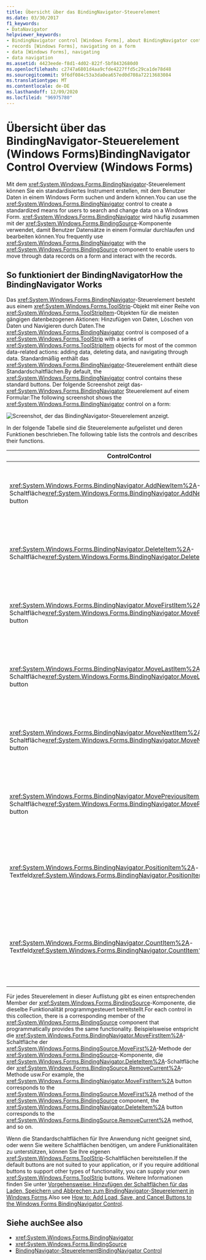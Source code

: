 ```yaml
---
title: Übersicht über das BindingNavigator-Steuerelement
ms.date: 03/30/2017
f1_keywords:
- DataNavigator
helpviewer_keywords:
- BindingNavigator control [Windows Forms], about BindingNavigator control
- records [Windows Forms], navigating on a form
- data [Windows Forms], navigating
- data navigation
ms.assetid: 4423eede-f8d1-4d02-822f-5bf8432680d0
ms.openlocfilehash: c2747a6801d4aa9cfde4227ffd5c29ca1de78d48
ms.sourcegitcommit: 9f6df084c53a3da0ea657ed0d708a72213683084
ms.translationtype: MT
ms.contentlocale: de-DE
ms.lasthandoff: 12/09/2020
ms.locfileid: "96975780"
---
```

# <a name="bindingnavigator-control-overview-windows-forms"></a><span data-ttu-id="6bf69-102">Übersicht über das BindingNavigator-Steuerelement (Windows Forms)</span><span class="sxs-lookup"><span data-stu-id="6bf69-102">BindingNavigator Control Overview (Windows Forms)</span></span>
<span data-ttu-id="6bf69-103">Mit dem <xref:System.Windows.Forms.BindingNavigator>-Steuerelement können Sie ein standardisiertes Instrument erstellen, mit dem Benutzer Daten in einem Windows Form suchen und ändern können.</span><span class="sxs-lookup"><span data-stu-id="6bf69-103">You can use the <xref:System.Windows.Forms.BindingNavigator> control to create a standardized means for users to search and change data on a Windows Form.</span></span> <span data-ttu-id="6bf69-104"><xref:System.Windows.Forms.BindingNavigator> wird häufig zusammen mit der <xref:System.Windows.Forms.BindingSource>-Komponente verwendet, damit Benutzer Datensätze in einem Formular durchlaufen und bearbeiten können.</span><span class="sxs-lookup"><span data-stu-id="6bf69-104">You frequently use <xref:System.Windows.Forms.BindingNavigator> with the <xref:System.Windows.Forms.BindingSource> component to enable users to move through data records on a form and interact with the records.</span></span>  
  
## <a name="how-the-bindingnavigator-works"></a><span data-ttu-id="6bf69-105">So funktioniert der BindingNavigator</span><span class="sxs-lookup"><span data-stu-id="6bf69-105">How the BindingNavigator Works</span></span>  

 <span data-ttu-id="6bf69-106">Das <xref:System.Windows.Forms.BindingNavigator>-Steuerelement besteht aus einem <xref:System.Windows.Forms.ToolStrip>-Objekt mit einer Reihe von <xref:System.Windows.Forms.ToolStripItem>-Objekten für die meisten gängigen datenbezogenen Aktionen: Hinzufügen von Daten, Löschen von Daten und Navigieren durch Daten.</span><span class="sxs-lookup"><span data-stu-id="6bf69-106">The <xref:System.Windows.Forms.BindingNavigator> control is composed of a <xref:System.Windows.Forms.ToolStrip> with a series of <xref:System.Windows.Forms.ToolStripItem> objects for most of the common data-related actions: adding data, deleting data, and navigating through data.</span></span> <span data-ttu-id="6bf69-107">Standardmäßig enthält das <xref:System.Windows.Forms.BindingNavigator>-Steuerelement enthält diese Standardschaltflächen.</span><span class="sxs-lookup"><span data-stu-id="6bf69-107">By default, the <xref:System.Windows.Forms.BindingNavigator> control contains these standard buttons.</span></span> <span data-ttu-id="6bf69-108">Der folgende Screenshot zeigt das- <xref:System.Windows.Forms.BindingNavigator> Steuerelement auf einem Formular:</span><span class="sxs-lookup"><span data-stu-id="6bf69-108">The following screenshot shows the <xref:System.Windows.Forms.BindingNavigator> control on a form:</span></span>
  
 ![Screenshot, der das BindingNavigator-Steuerelement anzeigt.](./media/bindingnavigator-control-overview-windows-forms/bindingnavigator-control-form.gif)  
  
 <span data-ttu-id="6bf69-110">In der folgende Tabelle sind die Steuerelemente aufgelistet und deren Funktionen beschrieben.</span><span class="sxs-lookup"><span data-stu-id="6bf69-110">The following table lists the controls and describes their functions.</span></span>  
  
|<span data-ttu-id="6bf69-111">Control</span><span class="sxs-lookup"><span data-stu-id="6bf69-111">Control</span></span>|<span data-ttu-id="6bf69-112">Funktion</span><span class="sxs-lookup"><span data-stu-id="6bf69-112">Function</span></span>|  
|-------------|--------------|  
|<span data-ttu-id="6bf69-113"><xref:System.Windows.Forms.BindingNavigator.AddNewItem%2A>-Schaltfläche</span><span class="sxs-lookup"><span data-stu-id="6bf69-113"><xref:System.Windows.Forms.BindingNavigator.AddNewItem%2A> button</span></span>|<span data-ttu-id="6bf69-114">Fügt eine neue Zeile in der zugrunde liegenden Datenquelle ein.</span><span class="sxs-lookup"><span data-stu-id="6bf69-114">Inserts a new row into the underlying data source.</span></span>|  
|<span data-ttu-id="6bf69-115"><xref:System.Windows.Forms.BindingNavigator.DeleteItem%2A>-Schaltfläche</span><span class="sxs-lookup"><span data-stu-id="6bf69-115"><xref:System.Windows.Forms.BindingNavigator.DeleteItem%2A> button</span></span>|<span data-ttu-id="6bf69-116">Löscht die aktuelle Zeile aus der zugrunde liegenden Datenquelle.</span><span class="sxs-lookup"><span data-stu-id="6bf69-116">Deletes the current row from the underlying data source.</span></span>|  
|<span data-ttu-id="6bf69-117"><xref:System.Windows.Forms.BindingNavigator.MoveFirstItem%2A>-Schaltfläche</span><span class="sxs-lookup"><span data-stu-id="6bf69-117"><xref:System.Windows.Forms.BindingNavigator.MoveFirstItem%2A> button</span></span>|<span data-ttu-id="6bf69-118">Wechselt zum ersten Element in der zugrunde liegenden Datenquelle.</span><span class="sxs-lookup"><span data-stu-id="6bf69-118">Moves to the first item in the underlying data source.</span></span>|  
|<span data-ttu-id="6bf69-119"><xref:System.Windows.Forms.BindingNavigator.MoveLastItem%2A>-Schaltfläche</span><span class="sxs-lookup"><span data-stu-id="6bf69-119"><xref:System.Windows.Forms.BindingNavigator.MoveLastItem%2A> button</span></span>|<span data-ttu-id="6bf69-120">Wechselt zum letzten Element in der zugrunde liegenden Datenquelle.</span><span class="sxs-lookup"><span data-stu-id="6bf69-120">Moves to the last item in the underlying data source.</span></span>|  
|<span data-ttu-id="6bf69-121"><xref:System.Windows.Forms.BindingNavigator.MoveNextItem%2A>-Schaltfläche</span><span class="sxs-lookup"><span data-stu-id="6bf69-121"><xref:System.Windows.Forms.BindingNavigator.MoveNextItem%2A> button</span></span>|<span data-ttu-id="6bf69-122">Wechselt zum nächsten Element in der zugrunde liegenden Datenquelle.</span><span class="sxs-lookup"><span data-stu-id="6bf69-122">Moves to the next item in the underlying data source.</span></span>|  
|<span data-ttu-id="6bf69-123"><xref:System.Windows.Forms.BindingNavigator.MovePreviousItem%2A>-Schaltfläche</span><span class="sxs-lookup"><span data-stu-id="6bf69-123"><xref:System.Windows.Forms.BindingNavigator.MovePreviousItem%2A> button</span></span>|<span data-ttu-id="6bf69-124">Wechselt zum vorherigen Element in der zugrunde liegenden Datenquelle.</span><span class="sxs-lookup"><span data-stu-id="6bf69-124">Moves to the previous item in the underlying data source.</span></span>|  
|<span data-ttu-id="6bf69-125"><xref:System.Windows.Forms.BindingNavigator.PositionItem%2A>-Textfeld</span><span class="sxs-lookup"><span data-stu-id="6bf69-125"><xref:System.Windows.Forms.BindingNavigator.PositionItem%2A> text box</span></span>|<span data-ttu-id="6bf69-126">Gibt die aktuelle Position in der zugrunde liegenden Datenquelle zurück.</span><span class="sxs-lookup"><span data-stu-id="6bf69-126">Returns the current position within the underlying data source.</span></span>|  
|<span data-ttu-id="6bf69-127"><xref:System.Windows.Forms.BindingNavigator.CountItem%2A>-Textfeld</span><span class="sxs-lookup"><span data-stu-id="6bf69-127"><xref:System.Windows.Forms.BindingNavigator.CountItem%2A> text box</span></span>|<span data-ttu-id="6bf69-128">Gibt die Gesamtzahl von Elementen in der zugrunde liegenden Datenquelle zurück.</span><span class="sxs-lookup"><span data-stu-id="6bf69-128">Returns the total number of items in the underlying data source.</span></span>|  
  
 <span data-ttu-id="6bf69-129">Für jedes Steuerelement in dieser Auflistung gibt es einen entsprechenden Member der <xref:System.Windows.Forms.BindingSource>-Komponente, die dieselbe Funktionalität programmgesteuert bereitstellt.</span><span class="sxs-lookup"><span data-stu-id="6bf69-129">For each control in this collection, there is a corresponding member of the <xref:System.Windows.Forms.BindingSource> component that programmatically provides the same functionality.</span></span> <span data-ttu-id="6bf69-130">Beispielsweise entspricht die <xref:System.Windows.Forms.BindingNavigator.MoveFirstItem%2A>-Schaltfläche der <xref:System.Windows.Forms.BindingSource.MoveFirst%2A>-Methode der <xref:System.Windows.Forms.BindingSource>-Komponente, die <xref:System.Windows.Forms.BindingNavigator.DeleteItem%2A>-Schaltfläche der <xref:System.Windows.Forms.BindingSource.RemoveCurrent%2A>-Methode usw.</span><span class="sxs-lookup"><span data-stu-id="6bf69-130">For example, the <xref:System.Windows.Forms.BindingNavigator.MoveFirstItem%2A> button corresponds to the <xref:System.Windows.Forms.BindingSource.MoveFirst%2A> method of the <xref:System.Windows.Forms.BindingSource> component, the <xref:System.Windows.Forms.BindingNavigator.DeleteItem%2A> button corresponds to the <xref:System.Windows.Forms.BindingSource.RemoveCurrent%2A> method, and so on.</span></span>  
  
 <span data-ttu-id="6bf69-131">Wenn die Standardschaltflächen für Ihre Anwendung nicht geeignet sind, oder wenn Sie weitere Schaltflächen benötigen, um andere Funktionalitäten zu unterstützen, können Sie Ihre eigenen <xref:System.Windows.Forms.ToolStrip>-Schaltflächen bereitstellen.</span><span class="sxs-lookup"><span data-stu-id="6bf69-131">If the default buttons are not suited to your application, or if you require additional buttons to support other types of functionality, you can supply your own <xref:System.Windows.Forms.ToolStrip> buttons.</span></span> <span data-ttu-id="6bf69-132">Weitere Informationen finden Sie unter [Vorgehensweise: Hinzufügen der Schaltflächen für das Laden, Speichern und Abbrechen zum BindingNavigator-Steuerelement in Windows Forms](load-save-and-cancel-bindingnavigator.md).</span><span class="sxs-lookup"><span data-stu-id="6bf69-132">Also see [How to: Add Load, Save, and Cancel Buttons to the Windows Forms BindingNavigator Control](load-save-and-cancel-bindingnavigator.md).</span></span>  
  
## <a name="see-also"></a><span data-ttu-id="6bf69-133">Siehe auch</span><span class="sxs-lookup"><span data-stu-id="6bf69-133">See also</span></span>

- <xref:System.Windows.Forms.BindingNavigator>
- <xref:System.Windows.Forms.BindingSource>
- [<span data-ttu-id="6bf69-134">BindingNavigator-Steuerelement</span><span class="sxs-lookup"><span data-stu-id="6bf69-134">BindingNavigator Control</span></span>](bindingnavigator-control-windows-forms.md)
